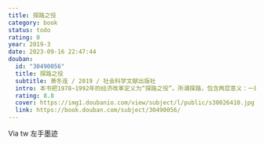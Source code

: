```yaml
---
title: 探路之役
category: book
status: todo
rating: 0
year: 2019-3
date: 2023-09-16 22:47:44
douban:
  id: "30490056"
  title: 探路之役
  subtitle: 萧冬连 / 2019 / 社会科学文献出版社
  intro: 本书把1978~1992年的经济改革定义为“探路之役”。所谓探路，包含两层意义：一是对改革目标的探索，一是对改革路径的探索。从国际经验看，社会主义国家从计划经济向市场经济成功转轨，是一个小概率事件。中国改革何以能够突破种种约束，成功地越过市场化的临界点，而且保持了经济高增长？本书作者通过对历史进程的细致梳理，作出了自己的解释。
  rating: 8.8
  cover: https://img1.doubanio.com/view/subject/l/public/s30026410.jpg
  link: https://book.douban.com/subject/30490056/
---
```


Via tw 左手墨迹
